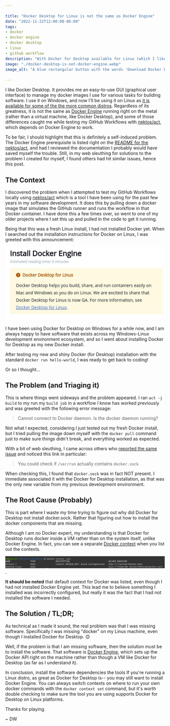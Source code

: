 ```yaml
---

title: "Docker Desktop for Linux is not the same as Docker Engine"
date: "2022-11-22T12:00:00-06:00"
tags:
- docker
- docker engine
- docker desktop
- linux
- github workflow
description: "With Docker for Desktop available for Linux (which I like), I managed to get myself confused regarding its role on my Linux-based development machine. This post clarifies a few things I discovered while triaging an issue I had trying to test my GitHub Workflows locally."
image: "./docker-desktop-is-not-docker-engine.webp"
image_alt: "A blue rectangular button with the words 'Download Docker Desktop' for Linux written on it. Above it, there is red text with an arrow pointing to the button that says 'This is NOT Docker Engine'."

---
```


[1]: https://docs.docker.com/desktop/install/linux-install/
[2]: https://docs.docker.com/engine/
[3]: https://github.com/nektos/act
[4]: https://github.com/nektos/act#necessary-prerequisites-for-running-act 
[5]: https://github.com/nektos/act/issues/1051
[6]: https://docs.docker.com/engine/context/working-with-contexts/

I like Docker Desktop. It provides me an easy-to-use GUI (graphical user interface) to manage my docker images I use for various tasks for building software. I use it on Windows, and now I'll be using it on Linux as [it is available for some of the the more common distros][1]. Regardless of its greatness, it is not the same as [Docker Engine][2] running right on the metal (rather than a virtual machine, like Docker Desktop), and some of those differences caught me while testing my GitHub Workflows with [nektos/act][3], which depends on Docker Engine to work.

To be fair, I should highlight that this is definitely a self-induced problem. The Docker Engine prerequisite is listed right on the  [README for the nektos/act][4], and had I reviewed the documentation I probably would have saved myself the trouble. Still, in my web sleuthing for solutions to the problem I created for myself, I found others had hit similar issues, hence this post.

## The Context

I discovered the problem when I attempted to test my GitHub Workflows locally using [nektos/act][3] which is a tool I have been using for the past few years in my software development. It does this by pulling down a docker image that simulates the GitHub runner and runs the workflow in that Docker container. I have done this a few times over, so went to one of my older projects where I set this up and pulled in the code to get it running.

Being that this was a fresh Linux install, I had not installed Docker yet. When I searched out the installation instructions for Docker on Linux, I was greeted with this announcement:

![Docker documentation page with a banner highlighting that Docker for Desktop now exists for Linux](./docker-desktop-for-linux-notice.jpeg)

I have been using Docker for Desktop on Windows for a while now, and I am always happy to have software that exists across my Windows-Linux development environment ecosystem, and so I went about installing Docker for Desktop as my new Docker install.

After testing my new and shiny Docker (for Desktop) installation with the standard `docker run hello-world`, I was ready to get back to coding!

Or so I thought...

## The Problem (and Triaging it)

This is where things went sideways and the problem appeared. I ran `act -j build` to my run my `build job` in a  workflow I know has worked previously and was greeted with the following error message:

> Cannot connect to Docker daemon. Is the docker daemon running?

Not what I expected, considering I just tested out my fresh Docker install, but I tried pulling the image down myself with the `docker pull` command just to make sure things didn't break, and everything worked as expected.

With a bit of web sleuthing, I came across others who [reported the same issue][5] and noticed this link in particular:

> You could check if `/var/run` actually contains `docker.sock` 

When checking this, I found that `docker.sock` was in fact NOT present. I immediate associated it with the Docker for Desktop installation, as that was the only new variable from my previous development environment.

## The Root Cause (Probably)

This is part where I waste my time trying to figure out why did Docker for Desktop not install docker.sock. Rather that figuring out how to install the docker components that are missing.

Although I am no Docker expert, my understanding is that Docker for Desktop runs docker inside a VM rather than on the system itself, unlike Docker Engine. In fact, you can see a separate [Docker context][6] when you list out the contexts.

![Screenshot of a Linux terminal showing the Docker CLI output for docker context list command that lists the default docker context, which is the Docker Engine context, and the Docker for Desktop context for the user](./docker-context-output.jpeg).

**It should be noted** that default context for Docker was listed, even though I had not installed Docker Engine yet. This lead me to believe something I installed was incorrectly configured, but really it was the fact that I had not installed the software I needed.

## The Solution / TL;DR;

As technical as I made it sound, the real problem was that I was missing software. Specifically I was missing "docker" on my Linux machine, even though I installed Docker for Desktop. 😊

Well, if the problem is that I am missing software, then the solution must be to install the software. That software is [Docker Engine][2], which sets up the Docker API right on the machine rather than though a VM like Docker for Desktop (as far as I understand it).

In conclusion, install the software dependencies the tools If you're running a Linux distro, as great as Docker for Desktop is-- you may still want to install Docker Engine. You can always switch contexts on where to run your own docker commands with the `docker context set` command, but it's worth double checking to make sure the tool you are using supports Docker for Desktop on Linux platforms.

Thanks for playing.

~ DW

